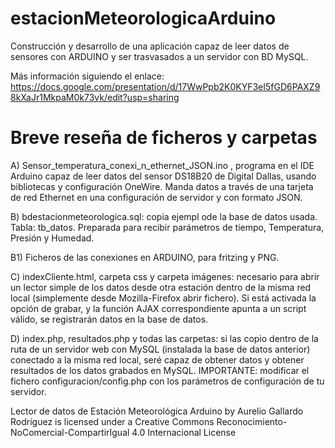 # estacionMeteorologicaArduino
Construcción y desarrollo de una aplicación capaz de leer datos de sensores con ARDUINO y ser trasvasados a un servidor con BD MySQL.

Más información siguiendo el enlace: https://docs.google.com/presentation/d/17WwPpb2K0KYF3eI5fGD6PAXZ98kXaJr1MkpaM0k73vk/edit?usp=sharing

Breve reseña de ficheros y carpetas
===================================

A) Sensor_temperatura_conexi_n_ethernet_JSON.ino , programa en el IDE Arduino capaz de leer datos del sensor DS18B20 de Digital Dallas, usando bibliotecas y configuración OneWire. Manda datos a través de una tarjeta de red Ethernet en una configuración de servidor y con formato JSON.

B) bdestacionmeteorologica.sql: copia ejempl ode la base de datos usada. Tabla: tb_datos. Preparada para recibir parámetros de tiempo, Temperatura, Presión y Humedad.

  B1) Ficheros de las conexiones en ARDUINO, para fritzing y PNG.

C) indexCliente.html, carpeta css y carpeta imágenes: necesario para abrir un lector simple de los datos desde otra estación dentro de la misma red local (simplemente desde Mozilla-Firefox abrir fichero). Si está activada la opción de grabar, y la función AJAX correspondiente apunta a un script válido, se registrarán datos en la base de datos. 

D) index.php, resultados.php y todas las carpetas: si las copio dentro de la ruta de un servidor web con MySQL (instalada la base de datos anterior) conectado a la misma red local, seré capaz de obtener datos y obtener resultados de los datos grabados en MySQL. IMPORTANTE: modificar el fichero configuracion/config.php con los parámetros de configuración de tu servidor.

Lector de datos de Estación Meteorológica Arduino by Aurelio Gallardo Rodríguez is licensed under a Creative Commons Reconocimiento-NoComercial-CompartirIgual 4.0 Internacional License

